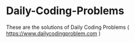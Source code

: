 # Daily-Coding-Problems

These are the solutions of Daily Coding Problems ( https://www.dailycodingproblem.com )
